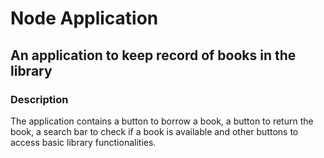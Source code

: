 
# Node Application

## An application to keep record of books in the library

### Description

The application contains a button to borrow a book, a button to return the book, a search bar to check if a book is available and other buttons to access basic library functionalities.
